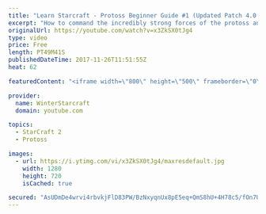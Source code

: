 ```yaml
---
title: "Learn Starcraft - Protoss Beginner Guide #1 (Updated Patch 4.0 FREE TO PLAY)"
excerpt: "How to command the incredibly strong forces of the protoss and cover weaknesses against the other inferior races. Updated for patch 4.0! This guide is not intended for COMPLETELY new players, but those who have played several games/campaign missions and grasp the very basics."
originalUrl: https://youtube.com/watch?v=x3ZkSX0tJg4
type: video
price: Free
length: PT49M41S
publishedDateTime: 2017-11-26T11:51:55Z
heat: 62

featuredContent: "<iframe width=\"800\" height=\"500\" frameborder=\"0\" src=\"https://www.youtube.com/embed/x3ZkSX0tJg4\" allow=\"accelerometer; autoplay; encrypted-media; gyroscope; picture-in-picture\" allowfullscreen></iframe>"

provider:
  name: WinterStarcraft
  domain: youtube.com

topics:
  - StarCraft 2
  - Protoss

images:
  - url: https://i.ytimg.com/vi/x3ZkSX0tJg4/maxresdefault.jpg
    width: 1280
    height: 720
    isCached: true

secured: "AsUDmDe4wrvi4rbvkjFlD83PW/BzNxyqnUx8pE5eq+QmS8hU+4H78c5/fOn7UabZv/9U3GTVl5Z5xPak8aOwoMRCs0NqyL6ltR/nikiKgGgwDq/cPpM48CgHWOfSZIpibm1Id17RERXR6zH7kzUg733uK6u9qe+ce+fgdS5BPVc0T6icsWxPbFajsoo0VeW20btDZ855amphYJr3P1uaKh2KZwRsIOiGpPtvd27L9RCalbWIPOSrKcQoXd8c5+F5vZ6zRNoaTqE3yrtc/ZitfSzq8lG+QEmiA63ncRCmYr9eNH3PVpL4i1+BRq7bEKTGCYtV3rWzuSfkR5WrKD/UEHfhYgAUw3a/ywhKNW9QFmHs0sYpgwGcTati/Z5qL6nwVird2i/G/cmpOSB85eE95k4TYioc3QEGE+KpNmeGUCQZAzaDm7GnOonXaHb4on/u;D53YCAfhLXsUrmZYwPBT9Q=="
---
```



